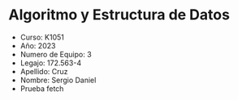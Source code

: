 # Algoritmo y Estructura de Datos
+ Curso: K1051
+ Año: 2023
+ Numero de Equipo: 3
+ Legajo: 172.563-4
+ Apellido: Cruz
+ Nombre: Sergio Daniel
+ Prueba fetch
